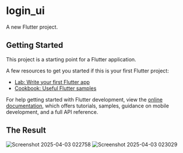 # login_ui

A new Flutter project.

## Getting Started

This project is a starting point for a Flutter application.

A few resources to get you started if this is your first Flutter project:

- [Lab: Write your first Flutter app](https://docs.flutter.dev/get-started/codelab)
- [Cookbook: Useful Flutter samples](https://docs.flutter.dev/cookbook)

For help getting started with Flutter development, view the
[online documentation](https://docs.flutter.dev/), which offers tutorials,
samples, guidance on mobile development, and a full API reference.

## The Result
![Screenshot 2025-04-03 022758](https://github.com/user-attachments/assets/d879214f-5ecc-4cd8-8098-3d3d354846db)
![Screenshot 2025-04-03 023029](https://github.com/user-attachments/assets/f7e97c5b-535b-4dbc-bc8b-45b6ab3dbfd8)

